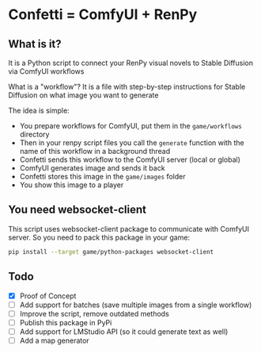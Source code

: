# Confetti = ComfyUI + RenPy

## What is it?

It is a Python script to connect your RenPy visual novels to Stable Diffusion via ComfyUI workflows

What is a "workflow"? It is a file with step-by-step instructions for Stable Diffusion on what image you want to generate

The idea is simple:
- You prepare workflows for ComfyUI, put them in the `game/workflows` directory
- Then in your renpy script files you call the `generate` function with the name of this workflow in a background thread
- Confetti sends this workflow to the ComfyUI server (local or global)
- ComfyUI generates image and sends it back
- Confetti stores this image in the `game/images` folder
- You show this image to a player

## You need websocket-client

This script uses websocket-client package to communicate with ComfyUI server.
So you need to pack this package in your game:

```sh
pip install --target game/python-packages websocket-client
```
## Todo

- [x] Proof of Concept
- [ ] Add support for batches (save multiple images from a single workflow)
- [ ] Improve the script, remove outdated methods
- [ ] Publish this package in PyPi
- [ ] Add support for LMStudio API (so it could generate text as well)
- [ ] Add a map generator

